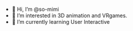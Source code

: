 - 👋 Hi, I’m @so-mimi
- 👀 I’m interested in 3D animation and VRgames.
- 🌱 I’m currently learning User Interactive

<!---
so-mimi/so-mimi is a ✨ special ✨ repository because its `README.md` (this file) appears on your GitHub profile.
You can click the Preview link to take a look at your changes.
--->
